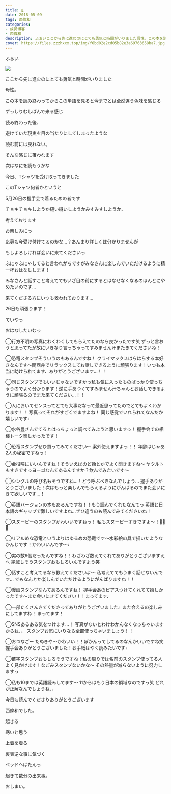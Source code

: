 ```yaml
---
title: ≧
date: 2018-05-09
tags: 西條和
categories: 
- 成员博客
- 西條和
description: ふぁいここから先に進むのにとても勇気と時間がいりました母性。この本を読み終わってからこの単語を見ると今までとは全然違う色...
cover: https://files.zzzhxxx.top/img/f6bd02e2cd05b82e3a69763658ba7.jpg 
---
```








ふぁい




![](https://files.zzzhxxx.top/img/f6bd02e2cd05b82e3a69763658ba7.jpg)










ここから先に進むのにとても勇気と時間がいりました










母性。










この本を読み終わってからこの単語を見ると今までとは全然違う色味を感じる









ずっしりむしばんで来る感じ














読み終わった後、



避けていた現実を目の当たりにしてしまったような










読む前には戻れない。













そんな感じに覆われます











次はなにを読もうかな











今日、Tシャツを受け取ってきました










このTシャツ何者かというと










5月26日の握手会で着るための者です











チョキチョキしようか縫い縫いしようかみすみすしようか、










考えております









お楽しみにっ









応募も今受け付けてるのかな…？あんまり詳しくは分かりませんが











もしよろしければ会いに来てくださいっ










ふにゃふにゃしてると言われがちですがみなさんに楽しんでいただけるように精一杯おはなしします！









みなさんと話すこと考えててもいざ目の前にするとはなせなくなるのほんとにやめたいのです…










来てくださる方にいつも救われております…










26日も頑張ります！










ていやっ











おはなしたいむっ



◯行方不明の写真にわくわくしてもらえてたのなら良かったです笑
ずっと言おうと思ってたが故にいきなり言っちゃってすみません汗またきてくださいね！





◯恐竜スタンプそういうのもあるんですね！
クライマックスはらはらする本好きなんです〜関西弁でリラックスしてお話しできるように頑張ります！いつも本当に助けられてます、ありがとうございます…！！







◯同じスタンプでもいいじゃないですかっ私も気に入ったものばっかり使っちゃうのでよく分かります！逆に手あつくてすみません汗ちゃんとお話しできるように頑張るのでまた来てください…！！





◯人においてセンスってとても大事だなって最近思ってたのでとてもよくわかります！！
写真ってそれがすごくでますよね！
同じ感覚でいれられてなんだか嬉しいです♩






◯水谷豊さんでてるとはっちょっと調べてみようと思いますっ！
握手会での相棒トーク楽しかったです！





◯恐竜スタンプぜひ買ってみてください〜
案外使えますよっ！！
年齢はじゃあ2人の秘密ですねっ！





◯金柑喉にいいんですね！そういえばのど飴とかでよく聞きますね〜
ヤクルトもすきですっヨーゴなんてあるんですか？飲んでみたいです〜





◯シングルの呼び名もそうですね…！どう呼ぶべきなんでしょう…
握手ありがとうございました！次はもっと楽しんでもらえるようにがんばるのでまた会いにきて欲しいです…！





◯英語バージョンの本もあるんですね！！もう読んでくれたなんてっ
英語と日本語のギャップで難しいですよね…ぜひ違うのも読んでみてくださいね！




◯スヌーピーのスタンプかわいいですねっ！
私もスヌーピーすきですよ〜！🐾🐾🐾





◯リアルめな恐竜というよりはゆるめの恐竜です〜水彩絵の具で描いたようなかんじです！かわいいんです〜♩








◯実の数9個だったんですね！！わざわざ数えてくれてありがとうございますえへ
絶滅しそうスタンプおもしろいんですよう笑




◯話すこと考えてるなら教えてくださいよ〜
私考えててもうまく話せないんです…
でもなんとか楽しんでいただけるようにがんばりますね！！



◯漫画スタンプなんてあるんですね！
握手会あのピアスつけてくれてて嬉しかったです〜また会いにきてください！！まってます♩





◯一部たくさんきてくださってありがとうございました♩また会えるの楽しみにしてますね！
まってます！




◯SNSあるある気をつけます…！
写真がないとわけわかんなくなっちゃいますからね、、
スタンプお気にいりなら全部使っちゃいましょう！！






◯おつなごー
たぬきや〜かわいい！！ぽかんってしてるのなんかいいですね笑
握手会ありがとうございました！お手紙はやく読みたいです♩







◯苗字スタンプおもしろそうですね！私の周りでは名前のスタンプ使ってる人よく見かけます！なごみスタンプないかな〜
その熱量が減らないように努力しますっ





◯私も10までは英語読みしてます〜
11からはもう日本の領域なのですっ笑
どれが正解なんでしょうね、、







今日も読んでくださりありがとうございます









西條和でした。









起きる






寒いと思う








上着を着る










裏表逆な事に気づく















ベッドへばたんっ









起きて数分の出来事。






おしまい。


